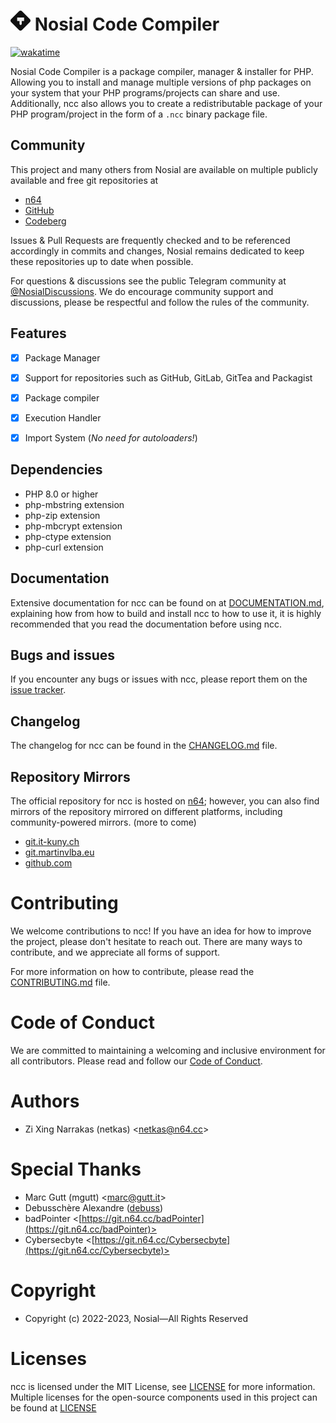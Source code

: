 # ![NCC](assets/icon/ncc@32px.png "NCC") Nosial Code Compiler

[![wakatime](https://wakatime.com/badge/user/bc15cc8e-c9b9-4c11-bad9-3e3cfacf01e4/project/273bc06f-12e7-43d7-824d-40a78b02aada.svg)](https://wakatime.com/badge/user/bc15cc8e-c9b9-4c11-bad9-3e3cfacf01e4/project/273bc06f-12e7-43d7-824d-40a78b02aada)

Nosial Code Compiler is a package compiler, manager & installer for PHP. Allowing you to install and manage multiple
versions of php packages on your system that your PHP programs/projects can share and use. Additionally, ncc also allows
you to create a redistributable package of your PHP program/project in the form of a `.ncc` binary package file.

## Community

This project and many others from Nosial are available on multiple publicly available and free git repositories at

- [n64](https://git.n64.cc/nosial/ncc)
- [GitHub](https://github.com/nosial/ncc)
- [Codeberg](https://codeberg.org/nosial/ncc)

Issues & Pull Requests are frequently checked and to be referenced accordingly in commits and changes, Nosial remains
dedicated to keep these repositories up to date when possible.

For questions & discussions see the public Telegram community at [@NosialDiscussions](https://t.me/NosialDiscussions).
We do encourage community support and discussions, please be respectful and follow the rules of the community.

## Features

- [x] Package Manager
- [x] Support for repositories such as GitHub, GitLab, GitTea and Packagist
- [x] Package compiler
- [x] Execution Handler
- [x] Import System (*No need for autoloaders!*)


## Dependencies

- PHP 8.0 or higher
- php-mbstring extension
- php-zip extension
- php-mbcrypt extension
- php-ctype extension
- php-curl extension


## Documentation

Extensive documentation for ncc can be found on at [DOCUMENTATION.md](DOCUMENTATION.md), explaining how from how to
build and install ncc to how to use it, it is highly recommended that you read the documentation before using ncc.


## Bugs and issues

If you encounter any bugs or issues with ncc, please report them on the [issue tracker](https://git.n64.cc/nosial/ncc/-/issues).


## Changelog

The changelog for ncc can be found in the [CHANGELOG.md](CHANGELOG.md) file.



## Repository Mirrors

The official repository for ncc is hosted on [n64](https://git.n64.cc/nosial/ncc); however, you can also find
mirrors of the repository mirrored on different platforms, including 
community-powered mirrors. (more to come)

 - [git.it-kuny.ch](https://git.it-kuny.ch)
 - [git.martinvlba.eu](https://git.martinvlba.eu/Nosial/ncc)
 - [github.com](https://github.com/Nosial/ncc)


# Contributing

We welcome contributions to ncc! If you have an idea for how to improve the project, please don't hesitate to reach out.
There are many ways to contribute, and we appreciate all forms of support.

For more information on how to contribute, please read the [CONTRIBUTING.md](CONTRIBUTING.md) file.



# Code of Conduct

We are committed to maintaining a welcoming and inclusive environment for all contributors. Please read and follow our
[Code of Conduct](CODE_OF_CONDUCT.md).


# Authors

- Zi Xing Narrakas (netkas) <[netkas@n64.cc](mailto:netkas@64.cc)>


# Special Thanks

- Marc Gutt (mgutt) <[marc@gutt.it](mailto:marc@gutt.it)>
- Debusschère Alexandre ([debuss](https://github.com/debuss))
- badPointer <[https://git.n64.cc/badPointer](https://git.n64.cc/badPointer)>
- Cybersecbyte <[https://git.n64.cc/Cybersecbyte](https://git.n64.cc/Cybersecbyte)>


# Copyright

- Copyright (c) 2022-2023, Nosial—All Rights Reserved


# Licenses

ncc is licensed under the MIT License, see [LICENSE](LICENSE) for more information.
Multiple licenses for the open-source components used in this project can be found at [LICENSE](LICENSES)